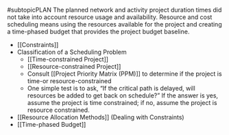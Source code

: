 #subtopicPLAN
The planned network and activity project duration times did not take into account resource usage and availability. Resource and cost scheduling means using the resources available for the project and creating a time-phased budget that provides the project budget baseline.

- [[Constraints]]
- Classification of a Scheduling Problem
	- [[Time-constrained Project]]
	- [[Resource-constrained Project]]
	- Consult [[Project Priority Matrix (PPM)]] to determine if the project is time-or resource-constrained
	- One simple test is to ask, “If the critical path is delayed, will resources be added to get back on schedule?” If the answer is yes, assume the project is time constrained; if no, assume the project is resource constrained.
- [[Resource Allocation Methods]] (Dealing with Constraints)
- [[Time-phased Budget]]

